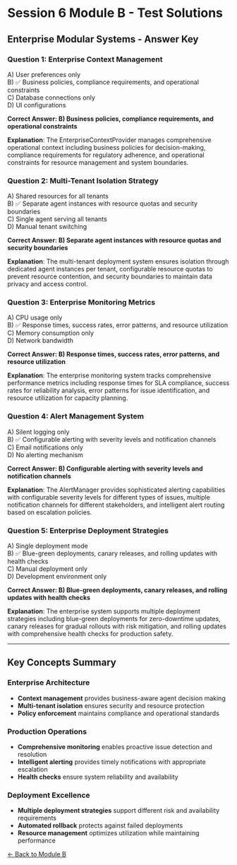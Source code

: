 # Session 6 Module B - Test Solutions

## Enterprise Modular Systems - Answer Key

### Question 1: Enterprise Context Management
A) User preferences only  
B) ✅ Business policies, compliance requirements, and operational constraints  
C) Database connections only  
D) UI configurations  

**Correct Answer: B) Business policies, compliance requirements, and operational constraints**

**Explanation**: The EnterpriseContextProvider manages comprehensive operational context including business policies for decision-making, compliance requirements for regulatory adherence, and operational constraints for resource management and system boundaries.

### Question 2: Multi-Tenant Isolation Strategy
A) Shared resources for all tenants  
B) ✅ Separate agent instances with resource quotas and security boundaries  
C) Single agent serving all tenants  
D) Manual tenant switching  

**Correct Answer: B) Separate agent instances with resource quotas and security boundaries**

**Explanation**: The multi-tenant deployment system ensures isolation through dedicated agent instances per tenant, configurable resource quotas to prevent resource contention, and security boundaries to maintain data privacy and access control.

### Question 3: Enterprise Monitoring Metrics
A) CPU usage only  
B) ✅ Response times, success rates, error patterns, and resource utilization  
C) Memory consumption only  
D) Network bandwidth  

**Correct Answer: B) Response times, success rates, error patterns, and resource utilization**

**Explanation**: The enterprise monitoring system tracks comprehensive performance metrics including response times for SLA compliance, success rates for reliability analysis, error patterns for issue identification, and resource utilization for capacity planning.

### Question 4: Alert Management System
A) Silent logging only  
B) ✅ Configurable alerting with severity levels and notification channels  
C) Email notifications only  
D) No alerting mechanism  

**Correct Answer: B) Configurable alerting with severity levels and notification channels**

**Explanation**: The AlertManager provides sophisticated alerting capabilities with configurable severity levels for different types of issues, multiple notification channels for different stakeholders, and intelligent alert routing based on escalation policies.

### Question 5: Enterprise Deployment Strategies
A) Single deployment mode  
B) ✅ Blue-green deployments, canary releases, and rolling updates with health checks  
C) Manual deployment only  
D) Development environment only  

**Correct Answer: B) Blue-green deployments, canary releases, and rolling updates with health checks**

**Explanation**: The enterprise system supports multiple deployment strategies including blue-green deployments for zero-downtime updates, canary releases for gradual rollouts with risk mitigation, and rolling updates with comprehensive health checks for production safety.

---

## Key Concepts Summary

### Enterprise Architecture
- **Context management** provides business-aware agent decision making
- **Multi-tenant isolation** ensures security and resource protection
- **Policy enforcement** maintains compliance and operational standards

### Production Operations
- **Comprehensive monitoring** enables proactive issue detection and resolution
- **Intelligent alerting** provides timely notifications with appropriate escalation
- **Health checks** ensure system reliability and availability

### Deployment Excellence
- **Multiple deployment strategies** support different risk and availability requirements
- **Automated rollback** protects against failed deployments
- **Resource management** optimizes utilization while maintaining performance

[← Back to Module B](Session6_ModuleB_Enterprise_Modular_Systems.md)